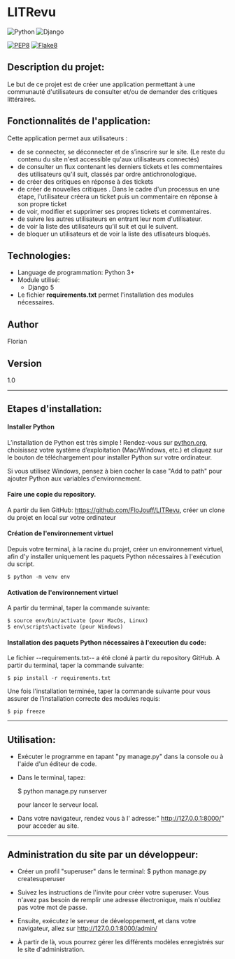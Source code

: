 # LITRevu

![Python](https://img.shields.io/badge/python-3.12.x-green.svg)
![Django](https://img.shields.io/badge/django-5.0.4.x-green.svg)

[![PEP8](https://img.shields.io/badge/code%20style-pep8-orange.svg)](https://www.python.org/dev/peps/pep-0008/)
[![Flake8](https://img.shields.io/badge/flake8-checked-blueviolet)](https://flake8.pycqa.org/en/latest/)


## Description du projet:
  Le but de ce projet est de créer une application permettant à une communauté d'utilisateurs de consulter et/ou de demander des critiques littéraires.
  
## Fonctionnalités de l'application:
  Cette application permet aux utilisateurs :
 - de se connecter, se déconnecter et de s’inscrire sur le site.
    (Le reste du contenu du site n'est accessible qu'aux utilisateurs connectés)
 - de consulter un flux contenant les derniers tickets et les commentaires des utilisateurs qu'il suit, classés par ordre antichronologique.
 - de créer des critiques en réponse à des tickets
 - de créer de nouvelles critiques . Dans le cadre d'un processus en une étape, l'utilisateur créera un ticket puis un commentaire en réponse à son propre ticket
 - de voir, modifier et supprimer ses propres tickets et commentaires.
 - de suivre les autres utilisateurs en entrant leur nom d'utilisateur.
 - de voir la liste des utilisateurs qu'il suit et qui le suivent.
 - de bloquer un utilisateurs et de voir la liste des utlisateurs bloqués.
    
## Technologies:
   - Language de programmation:
      Python 3+
   - Module utilisé:
      - Django 5
   - Le fichier **requirements.txt** permet l'installation des modules nécessaires.

## Author

   Florian

## Version

   $1.0$

---
## Etapes d'installation:

#### Installer Python

L’installation de Python est très simple ! Rendez-vous sur [python.org](https://www.python.org/downloads/), choisissez votre système d’exploitation (Mac/Windows, etc.) et cliquez sur le bouton de téléchargement pour installer Python sur votre ordinateur.

Si vous utilisez Windows, pensez à bien cocher la case "Add to path" pour ajouter Python aux variables d'environnement.

#### Faire une copie du repository.

A partir du lien GitHub: https://github.com/FloJouff/LITRevu, créer un clone du projet en local sur votre ordinateur

#### Création de l'environnement virtuel

Depuis votre terminal, à la racine du projet, créer un environnement virtuel, afin d'y installer uniquement les paquets Python nécessaires à l'exécution du script.

    $ python -m venv env

#### Activation de l'environnement virtuel

A partir du terminal, taper la commande suivante:

    $ source env/bin/activate (pour MacOs, Linux)
    $ env\scripts\activate (pour Windows)

#### Installation des paquets Python nécessaires à l'execution du code:

Le fichier --requirements.txt-- a été cloné à partir du repository GitHub.
A partir du terminal, taper la commande suivante:

    $ pip install -r requirements.txt

Une fois l'installation terminée, taper la commande suivante pour vous assurer de l'installation correcte des modules requis:

    $ pip freeze

---
## Utilisation:
   - Exécuter le programme en tapant "py manage.py" dans la console ou à l'aide d'un éditeur de code.
   - Dans le terminal, tapez: 
      
        $ python manage.py runserver 

      pour lancer le serveur local.
   - Dans votre navigateur, rendez vous à l' adresse:" http://127.0.0.1:8000/" pour acceder au site.

---
## Administration du site par un développeur:
   - Créer un profil "superuser" dans le terminal:
      $ python manage.py createsuperuser
   
   - Suivez les instructions de l'invite pour créer votre superuser. 
   Vous n'avez pas besoin de remplir une adresse électronique, mais n'oubliez pas votre mot de passe.

   - Ensuite, exécutez le serveur de développement, et dans votre navigateur, allez sur http://127.0.0.1:8000/admin/ 
   - À partir de là, vous pourrez gérer les différents modèles enregistrés sur le site d'administration.

